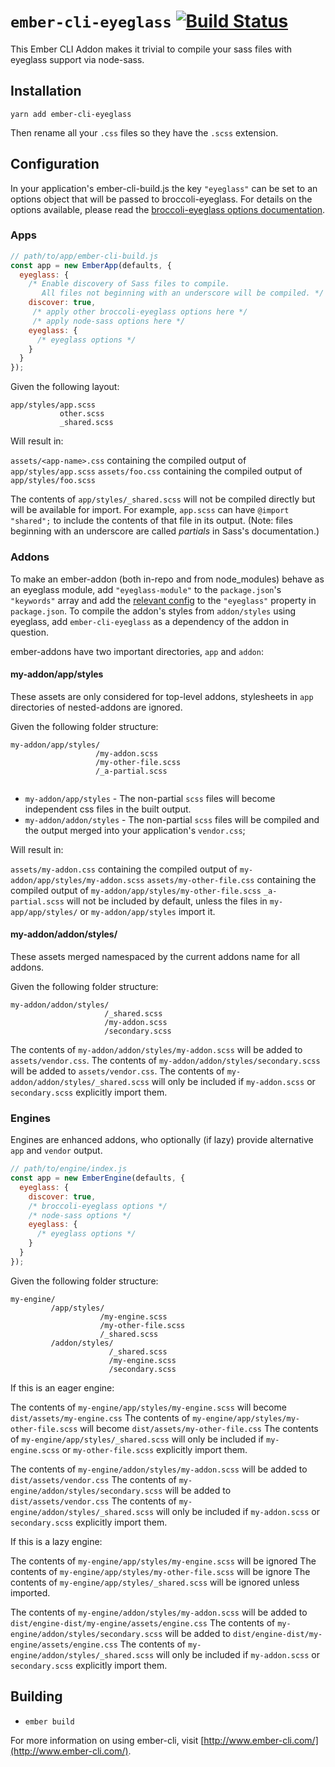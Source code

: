 # `ember-cli-eyeglass` [![Build Status](https://travis-ci.org/sass-eyeglass/ember-cli-eyeglass.svg?branch=master)](https://travis-ci.org/sass-eyeglass/ember-cli-eyeglass)<Paste>

This Ember CLI Addon makes it trivial to compile your sass files with
eyeglass support via node-sass.

## Installation

`yarn add ember-cli-eyeglass`

Then rename all your `.css` files so they have the `.scss` extension.

## Configuration

In your application's ember-cli-build.js the key `"eyeglass"` can be
set to an options object that will be passed to broccoli-eyeglass. For
details on the options available, please read the [broccoli-eyeglass
options documentation](https://github.com/sass-eyeglass/broccoli-eyeglass#options).

### Apps

```js
// path/to/app/ember-cli-build.js
const app = new EmberApp(defaults, {
  eyeglass: {
    /* Enable discovery of Sass files to compile.
       All files not beginning with an underscore will be compiled. */
    discover: true,
     /* apply other broccoli-eyeglass options here */
     /* apply node-sass options here */
    eyeglass: {
      /* eyeglass options */
    }
  }
});
```

Given the following layout:

```
app/styles/app.scss
           other.scss
           _shared.scss
```


Will result in:

`assets/<app-name>.css` containing the compiled output of `app/styles/app.scss`
`assets/foo.css` containing the compiled output of `app/styles/foo.scss`

The contents of `app/styles/_shared.scss` will not be compiled directly but will be available for import. For example, `app.scss` can have `@import "shared";` to include the contents of that file in its output.
(Note: files beginning with an underscore are called *partials* in Sass's documentation.)


### Addons

To make an ember-addon (both in-repo and from node_modules) behave as an eyeglass module, add `"eyeglass-module"` to the `package.json`'s `"keywords"` array and add the [relevant config](https://github.com/linkedin/eyeglass/tree/master/packages/eyeglass#writing-an-eyeglass-module) to the `"eyeglass"` property in `package.json`. To compile the addon's styles from `addon/styles` using eyeglass, add `ember-cli-eyeglass` as a dependency of the addon in question.

ember-addons have two important directories, `app` and `addon`:

#### my-addon/app/styles

These assets are only considered for top-level addons, stylesheets in `app` directories of nested-addons are ignored.

Given the following folder structure:

```
my-addon/app/styles/
                   /my-addon.scss
                   /my-other-file.scss
                   /_a-partial.scss
                      
```

* `my-addon/app/styles` - The non-partial `scss` files will become independent css files in the built output.
* `my-addon/addon/styles` - The non-partial `scss` files will be compiled and the output merged into your application's `vendor.css`;


Will result in:

`assets/my-addon.css` containing the compiled output of `my-addon/app/styles/my-addon.scss`
`assets/my-other-file.css` containing the compiled output of `my-addon/app/styles/my-other-file.scss`
`_a-partial.scss` will not be included by default, unless the files in `my-app/app/styles/` or `my-addon/app/styles` import it.



#### my-addon/addon/styles/

These assets merged namespaced by the current addons name for all addons.

Given the following folder structure:

```
my-addon/addon/styles/
                     /_shared.scss
                     /my-addon.scss
                     /secondary.scss             
```

The contents of `my-addon/addon/styles/my-addon.scss` will be added to `assets/vendor.css`.
The contents of `my-addon/addon/styles/secondary.scss` will be added to `assets/vendor.css`.
The contents of `my-addon/addon/styles/_shared.scss` will only be included if `my-addon.scss` or `secondary.scss` explicitly import them.

### Engines

Engines are enhanced addons, who optionally (if lazy) provide alternative `app` and `vendor` output.

```js
// path/to/engine/index.js
const app = new EmberEngine(defaults, {
  eyeglass: {
    discover: true,
    /* broccoli-eyeglass options */
    /* node-sass options */
    eyeglass: {
      /* eyeglass options */
    }
  }
});
```
 
Given the following folder structure:

```
my-engine/
         /app/styles/
                    /my-engine.scss
                    /my-other-file.scss
                    /_shared.scss
         /addon/styles/
                      /_shared.scss
                      /my-engine.scss
                      /secondary.scss             
```

If this is an eager engine:
 

The contents of `my-engine/app/styles/my-engine.scss` will become `dist/assets/my-engine.css`
The contents of `my-engine/app/styles/my-other-file.scss` will become `dist/assets/my-other-file.css`
The contents of `my-engine/app/styles/_shared.scss` will only be included if `my-engine.scss` or `my-other-file.scss` explicitly import them.

The contents of `my-engine/addon/styles/my-addon.scss` will be added to `dist/assets/vendor.css`
The contents of `my-engine/addon/styles/secondary.scss` will be added to `dist/assets/vendor.css`
The contents of `my-engine/addon/styles/_shared.scss` will only be included if `my-addon.scss` or `secondary.scss` explicitly import them.

If this is a lazy engine:

The contents of `my-engine/app/styles/my-engine.scss` will be ignored
The contents of `my-engine/app/styles/my-other-file.scss` will be ignore
The contents of `my-engine/app/styles/_shared.scss` will be ignored unless imported.

The contents of `my-engine/addon/styles/my-addon.scss` will be added to `dist/engine-dist/my-engine/assets/engine.css`
The contents of `my-engine/addon/styles/secondary.scss` will be added to `dist/engine-dist/my-engine/assets/engine.css`
The contents of `my-engine/addon/styles/_shared.scss` will only be included if `my-addon.scss` or `secondary.scss` explicitly import them.


## Building

* `ember build`

For more information on using ember-cli, visit [http://www.ember-cli.com/](http://www.ember-cli.com/).
